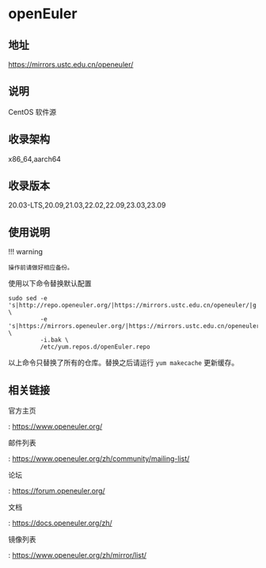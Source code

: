# openEuler

## 地址

<https://mirrors.ustc.edu.cn/openeuler/>

## 说明

CentOS 软件源

## 收录架构

x86_64,aarch64

## 收录版本

20.03-LTS,20.09,21.03,22.02,22.09,23.03,23.09

## 使用说明

!!! warning

    操作前请做好相应备份。


使用以下命令替换默认配置

    sudo sed -e 's|http://repo.openeuler.org/|https://mirrors.ustc.edu.cn/openeuler/|g' \
             -e 's|https://mirrors.openeuler.org/|https://mirrors.ustc.edu.cn/openeuler/|g' \
             -i.bak \
             /etc/yum.repos.d/openEuler.repo

以上命令只替换了所有的仓库。替换之后请运行 `yum makecache`
更新缓存。


## 相关链接

官方主页

:   <https://www.openeuler.org/>

邮件列表

:   <https://www.openeuler.org/zh/community/mailing-list/>

论坛

:   <https://forum.openeuler.org/>

文档

:   <https://docs.openeuler.org/zh/>

镜像列表

:   <https://www.openeuler.org/zh/mirror/list/>

